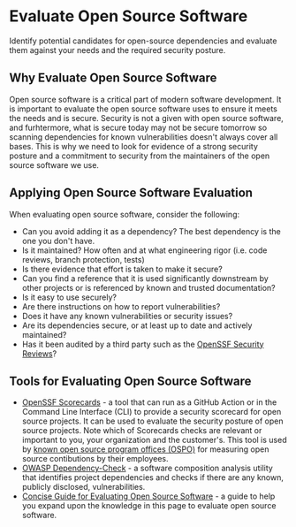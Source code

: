 # Evaluate Open Source Software

Identify potential candidates for open-source dependencies and evaluate them against your needs and the required security posture.

## Why Evaluate Open Source Software

Open source software is a critical part of modern software development. It is important to evaluate the open source software uses to ensure it meets the needs and is secure.
Security is not a given with open source software, and furhtermore, what is secure today may not be secure tomorrow so scanning dependencies for known vulnerabilities doesn't always cover all bases.
This is why we need to look for evidence of a strong security posture and a commitment to security from the maintainers of the open source software we use.

## Applying Open Source Software Evaluation

When evaluating open source software, consider the following:

- Can you avoid adding it as a dependency? The best dependency is the one you don't have.
- Is it maintained? How often and at what engineering rigor (i.e. code reviews, branch protection, tests)
- Is there evidence that effort is taken to make it secure?
- Can you find a reference that it is used significantly downstream by other projects or is referenced by known and trusted documentation?
- Is it easy to use securely?
- Are there instructions on how to report vulnerabilities? 
- Does it have any known vulnerabilities or security issues?
- Are its dependencies secure, or at least up to date and actively maintained?
- Has it been audited by a third party such as the [OpenSSF Security Reviews](https://github.com/ossf/security-reviews/blob/main/Overview.md#readme)?

## Tools for Evaluating Open Source Software

- [OpenSSF Scorecards](https://github.com/ossf/scorecard) - a tool that can run as a GitHub Action or in the Command Line Interface (CLI) to provide a security scorecard for open source projects. It can be used to evaluate the security posture of open source projects. Note which of Scorecards checks are relevant or important to you, your organization and the customer's. This tool is used by [known open source program offices (OSPO)](https://securityscorecards.dev/#part-of-the-oss-community) for measuring open source contibutions by their employees.
- [OWASP Dependency-Check](https://owasp.org/www-project-dependency-check/) - a software composition analysis utility that identifies project dependencies and checks if there are any known, publicly disclosed, vulnerabilities.
- [Concise Guide for Evaluating Open Source Software](https://github.com/ossf/wg-best-practices-os-developers/blob/main/docs/Concise-Guide-for-Evaluating-Open-Source-Software.md) - a guide to help you expand upon the knowledge in this page to evaluate open source software.
